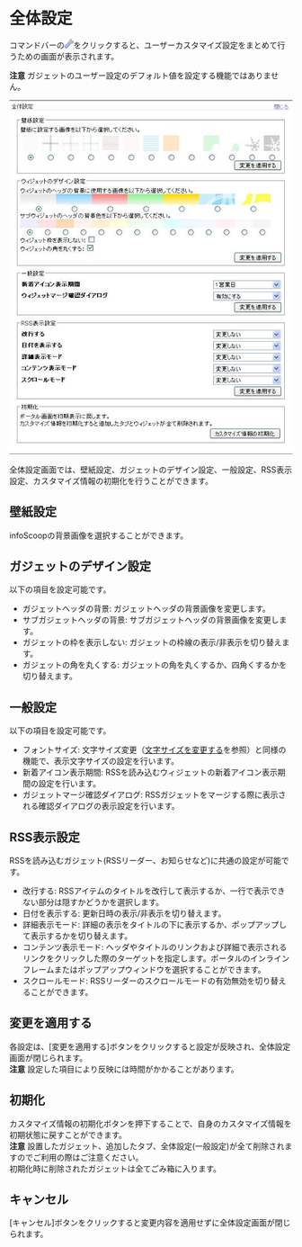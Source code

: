 # 全体設定

コマンドバーの![全体設定アイコン][Properties icon]をクリックすると、ユーザーカスタマイズ設定をまとめて行うための画面が表示されます。

**注意** ガジェットのユーザー設定のデフォルト値を設定する機能ではありません。

![全体設定の画面][Global Settings]

全体設定画面では、壁紙設定、ガジェットのデザイン設定、一般設定、RSS表示設定、カスタマイズ情報の初期化を行うことができます。


## 壁紙設定

infoScoopの背景画像を選択することができます。

## ガジェットのデザイン設定

以下の項目を設定可能です。

* ガジェットヘッダの背景: ガジェットヘッダの背景画像を変更します。
* サブガジェットヘッダの背景: サブガジェットヘッダの背景画像を変更します。
* ガジェットの枠を表示しない: ガジェットの枠線の表示/非表示を切り替えます。
* ガジェットの角を丸くする: ガジェットの角を丸くするか、四角くするかを切り替えます。


## 一般設定

以下の項目を設定可能です。

* フォントサイズ: 文字サイズ変更（[文字サイズを変更する][Changing the Character Size]を参照）と同様の機能で、表示文字サイズの設定を行います。
* 新着アイコン表示期間: RSSを読み込むウィジェットの新着アイコン表示期間の設定を行います。
* ガジェットマージ確認ダイアログ: RSSガジェットをマージする際に表示される確認ダイアログの表示設定を行います。


## RSS表示設定

RSSを読み込むガジェット(RSSリーダー、お知らせなど)に共通の設定が可能です。

* 改行する: RSSアイテムのタイトルを改行して表示するか、一行で表示できない部分は隠すかどうかを選択します。
* 日付を表示する: 更新日時の表示/非表示を切り替えます。
* 詳細表示モード: 詳細の表示をタイトルの下に表示するか、ポップアップして表示するかを切り替えます。
* コンテンツ表示モード: ヘッダやタイトルのリンクおよび詳細で表示されるリンクをクリックした際のターゲットを指定します。ポータルのインラインフレームまたはポップアップウィンドウを選択することができます。
* スクロールモード: RSSリーダーのスクロールモードの有効無効を切り替えることができます。


## 変更を適用する

各設定は、[変更を適用する]ボタンをクリックすると設定が反映され、全体設定画面が閉じられます。  
**注意** 設定した項目により反映には時間がかかることがあります。


## 初期化

カスタマイズ情報の初期化ボタンを押下することで、自身のカスタマイズ情報を初期状態に戻すことができます。  
**注意** 設置したガジェット、追加したタブ、全体設定(一般設定)が全て削除されますのでご利用の際はご注意ください。  
初期化時に削除されたガジェットは全てごみ箱に入ります。


## キャンセル

[キャンセル]ボタンをクリックすると変更内容を適用せずに全体設定画面が閉じられます。


[Changing the Character Size]: changing-the-character-size.md "文字サイズを変更する"
[Properties icon]: ../../images/display_all_properties.gif "全体設定アイコン"
[Global Settings]: images/command-bar/global-settings.jpg "全体設定の画面"
